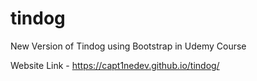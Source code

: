 # tindog
New Version of Tindog using Bootstrap in Udemy Course

Website Link - https://capt1nedev.github.io/tindog/
